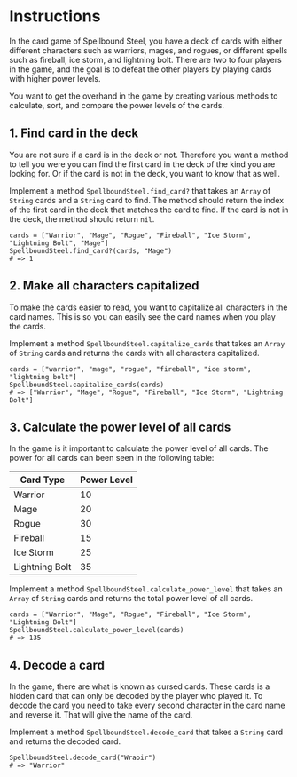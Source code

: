 # Instructions

In the card game of Spellbound Steel, you have a deck of cards with either different characters such as warriors, mages, and rogues, or different spells such as fireball, ice storm, and lightning bolt.
There are two to four players in the game, and the goal is to defeat the other players by playing cards with higher power levels.

You want to get the overhand in the game by creating various methods to calculate, sort, and compare the power levels of the cards.

## 1. Find card in the deck

You are not sure if a card is in the deck or not.
Therefore you want a method to tell you were you can find the first card in the deck of the kind you are looking for.
Or if the card is not in the deck, you want to know that as well.

Implement a method `SpellboundSteel.find_card?` that takes an `Array` of `String` cards and a `String` card to find.
The method should return the index of the first card in the deck that matches the card to find.
If the card is not in the deck, the method should return `nil`.

```crystal
cards = ["Warrior", "Mage", "Rogue", "Fireball", "Ice Storm", "Lightning Bolt", "Mage"]
SpellboundSteel.find_card?(cards, "Mage")
# => 1
```

## 2. Make all characters capitalized

To make the cards easier to read, you want to capitalize all characters in the card names.
This is so you can easily see the card names when you play the cards.

Implement a method `SpellboundSteel.capitalize_cards` that takes an `Array` of `String` cards and returns the cards with all characters capitalized.

```crystal
cards = ["warrior", "mage", "rogue", "fireball", "ice storm", "lightning bolt"]
SpellboundSteel.capitalize_cards(cards)
# => ["Warrior", "Mage", "Rogue", "Fireball", "Ice Storm", "Lightning Bolt"]
```

## 3. Calculate the power level of all cards

In the game is it important to calculate the power level of all cards.
The power for all cards can been seen in the following table:

| Card Type | Power Level |
| --------- | ----------- |
| Warrior   | 10          |
| Mage      | 20          |
| Rogue     | 30          |
| Fireball  | 15          |
| Ice Storm | 25          |
| Lightning Bolt | 35    |

Implement a method `SpellboundSteel.calculate_power_level` that takes an `Array` of `String` cards and returns the total power level of all cards.

```crystal
cards = ["Warrior", "Mage", "Rogue", "Fireball", "Ice Storm", "Lightning Bolt"]
SpellboundSteel.calculate_power_level(cards)
# => 135
```

## 4. Decode a card

In the game, there are what is known as cursed cards.
These cards is a hidden card that can only be decoded by the player who played it.
To decode the card you need to take every second character in the card name and reverse it.
That will give the name of the card.

Implement a method `SpellboundSteel.decode_card` that takes a `String` card and returns the decoded card.

```crystal
SpellboundSteel.decode_card("Wraoir")
# => "Warrior"
```
